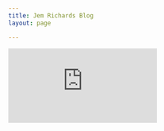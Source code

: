 ```yaml
---
title: Jem Richards Blog
layout: page

---
```


![2019-11-05-4143.html](https://jemrichards.github.io/jemrichardsbooks_com/assets/2019-11-05-4143.html)
